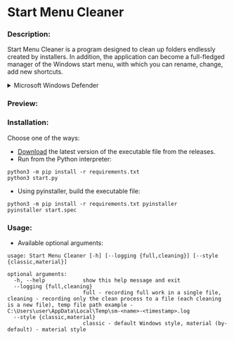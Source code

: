# Start Menu Cleaner
### Description:
Start Menu Cleaner is a program designed to clean up folders endlessly created by 
installers. In addition, the application can become a full-fledged manager of the 
Windows start menu, with which you can rename, change, add new shortcuts.
<details>
  <summary>Microsoft Windows Defender</summary>
  Windows Defender swears at almost all programs compiled with 
  pyinstaller. The fact is that in reality pyinstaller packages 
  the Python interpreter and all the libraries used into a single 
  exe file. This and some other reasons is why such low-grade antiviruses 
  as Microsoft Defender identify the signature of the program collected 
  from Python sources as a threat. More details <a href="https://www.reddit.com/r/learnpython/comments/im3jrj/windows_defender_thinks_that_code_i_wrote_using">here</a>.
  <br>However, <a href="https://www.virustotal.com/gui/file/78e829a0f9e97f21b10562ad28746f564a8ad58ce6b808b48ff9afdc59d78be0">here</a> is the VirusTotal review.
  <br>You can also build the application yourself. The source code is in front of you.
</details>

### Preview:
### Installation:
Choose one of the ways:
- [Download](https://github.com/qwerty-w/start-menu-cleaner/releases) the latest version of the executable file from the releases.
- Run from the Python interpreter:
```commandline
python3 -m pip install -r requirements.txt
python3 start.py
```
- Using pyinstaller, build the executable file:
```commandline
python3 -m pip install -r requirements.txt pyinstaller
pyinstaller start.spec
```
### Usage:
- Available optional arguments:
```commandline
usage: Start Menu Cleaner [-h] [--logging {full,cleaning}] [--style {classic,material}]

optional arguments:
  -h, --help            show this help message and exit
  --logging {full,cleaning}
                        full - recording full work in a single file, cleaning - recording only the clean process to a file (each cleaning is a new file), temp file path example - C:\Users\user\AppData\Local\Temp\sm-<name>-<timestamp>.log       
  --style {classic,material}
                        classic - default Windows style, material (by-default) - material style
```